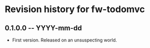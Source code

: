 # Revision history for fw-todomvc

## 0.1.0.0 -- YYYY-mm-dd

* First version. Released on an unsuspecting world.
